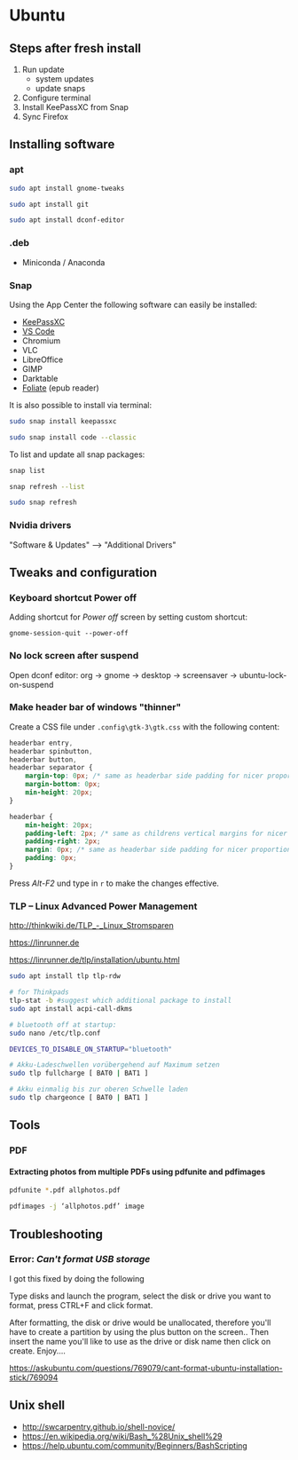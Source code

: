 # Ubuntu 

## Steps after fresh install

1. Run update
    - system updates
    - update snaps
2. Configure terminal
3. Install KeePassXC from Snap
4. Sync Firefox


## Installing software

### apt

```bash
sudo apt install gnome-tweaks

sudo apt install git

sudo apt install dconf-editor
```

### .deb

- Miniconda / Anaconda


### Snap

Using the App Center the following software can easily be installed:

- [KeePassXC](https://keepassxc.org/download/#linux)
- [VS Code](https://snapcraft.io/code)
- Chromium
- VLC
- LibreOffice
- GIMP
- Darktable
- [Foliate](https://snapcraft.io/foliate) (epub reader)

It is also possible to install via terminal:

```bash
sudo snap install keepassxc

sudo snap install code --classic
```

To list and update all snap packages:

```bash
snap list

snap refresh --list

sudo snap refresh
```

### Nvidia drivers

"Software & Updates" --> "Additional Drivers"


## Tweaks and configuration

### Keyboard shortcut Power off

Adding shortcut for *Power off* screen by setting custom shortcut:

```gnome-session-quit --power-off```


### No lock screen after suspend

Open dconf editor: org -> gnome -> desktop -> screensaver -> ubuntu-lock-on-suspend


### Make header bar of windows "thinner"

Create a CSS file under `.config\gtk-3\gtk.css` with the following content:

```css
headerbar entry,
headerbar spinbutton,
headerbar button,
headerbar separator {
    margin-top: 0px; /* same as headerbar side padding for nicer proportions */
    margin-bottom: 0px;
    min-height: 20px;
}

headerbar {
    min-height: 20px;
    padding-left: 2px; /* same as childrens vertical margins for nicer proportions */
    padding-right: 2px;
    margin: 0px; /* same as headerbar side padding for nicer proportions */
    padding: 0px;
}
```

Press *Alt-F2* und type in `r` to make the changes effective.



### TLP – Linux Advanced Power Management


http://thinkwiki.de/TLP_-_Linux_Stromsparen

https://linrunner.de

https://linrunner.de/tlp/installation/ubuntu.html

```bash
sudo apt install tlp tlp-rdw

# for Thinkpads
tlp-stat -b #suggest which additional package to install
sudo apt install acpi-call-dkms

# bluetooth off at startup:
sudo nano /etc/tlp.conf

DEVICES_TO_DISABLE_ON_STARTUP="bluetooth"

# Akku-Ladeschwellen vorübergehend auf Maximum setzen
sudo tlp fullcharge [ BAT0 | BAT1 ]

# Akku einmalig bis zur oberen Schwelle laden
sudo tlp chargeonce [ BAT0 | BAT1 ]
```


## Tools

### PDF

#### Extracting photos from multiple PDFs using pdfunite and pdfimages

```bash
pdfunite *.pdf allphotos.pdf

pdfimages -j ‘allphotos.pdf’ image
```


## Troubleshooting

### Error: *Can't format USB storage*

I got this fixed by doing the following

Type disks and launch the program,
select the disk or drive you want to format,
press CTRL+F and click format.

After formatting, the disk or drive would be unallocated, therefore you'll have to create a partition by using the plus button on the screen.. Then insert the name you'll like to use as the drive or disk name then click on create. Enjoy....

https://askubuntu.com/questions/769079/cant-format-ubuntu-installation-stick/769094


## Unix shell

- http://swcarpentry.github.io/shell-novice/
- https://en.wikipedia.org/wiki/Bash_%28Unix_shell%29
- https://help.ubuntu.com/community/Beginners/BashScripting
